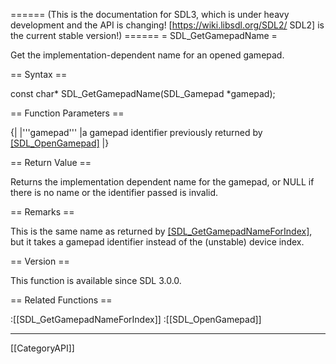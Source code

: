====== (This is the documentation for SDL3, which is under heavy development and the API is changing! [https://wiki.libsdl.org/SDL2/ SDL2] is the current stable version!) ======
= SDL_GetGamepadName =

Get the implementation-dependent name for an opened gamepad.

== Syntax ==

<syntaxhighlight lang='c'>
const char* SDL_GetGamepadName(SDL_Gamepad *gamepad);
</syntaxhighlight>

== Function Parameters ==

{|
|'''gamepad'''
|a gamepad identifier previously returned by [[SDL_OpenGamepad]]()
|}

== Return Value ==

Returns the implementation dependent name for the gamepad, or NULL if there
is no name or the identifier passed is invalid.

== Remarks ==

This is the same name as returned by [[SDL_GetGamepadNameForIndex]](), but
it takes a gamepad identifier instead of the (unstable) device index.

== Version ==

This function is available since SDL 3.0.0.

== Related Functions ==

:[[SDL_GetGamepadNameForIndex]]
:[[SDL_OpenGamepad]]

----
[[CategoryAPI]]


